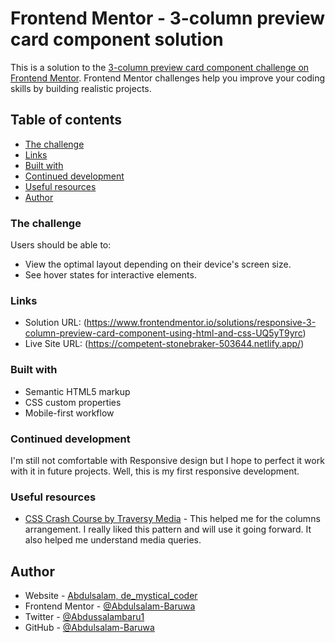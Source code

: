 # Frontend Mentor - 3-column preview card component solution

This is a solution to the [3-column preview card component challenge on Frontend Mentor](https://www.frontendmentor.io/challenges/3column-preview-card-component-pH92eAR2-). Frontend Mentor challenges help you improve your coding skills by building realistic projects. 

## Table of contents

  - [The challenge](#the-challenge)
  - [Links](#links)
  - [Built with](#built-with)
  - [Continued development](#continued-development)
  - [Useful resources](#useful-resources)
  - [Author](#author)

### The challenge

Users should be able to:

- View the optimal layout depending on their device's screen size.
- See hover states for interactive elements.

### Links

- Solution URL: (https://www.frontendmentor.io/solutions/responsive-3-column-preview-card-component-using-html-and-css-UQ5yT9yrc)
- Live Site URL: (https://competent-stonebraker-503644.netlify.app/)

### Built with

- Semantic HTML5 markup
- CSS custom properties
- Mobile-first workflow


### Continued development

I'm still not comfortable with Responsive design but I hope to perfect it work with it in future projects. Well, this is my first responsive development.

### Useful resources

- [CSS Crash Course by Traversy Media](https://youtu.be/yfoY53QXEnI) - This helped me for the columns arrangement. I really liked this pattern and will use it going forward. It also helped me understand media queries.


## Author

- Website - [Abdulsalam, de_mystical_coder](https://resume-task2.herokuapp.com/)
- Frontend Mentor - [@Abdulsalam-Baruwa](https://www.frontendmentor.io/profile/Abdulsalam-Baruwa)
- Twitter - [@Abdussalambaru1](https://www.twitter.com/AbdussalamBaru1)
- GitHub - [@Abdulsalam-Baruwa](https://github.com/Abdulsalam-Baruwa)
